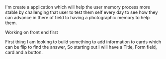 I'm create a application which will help the user memory process more stable by challenging that user to test them self every day to see how they can advance in there of field to having a photographic memory to help them.

Working on front end first

First thing I am looking to build something to add information to cards which can be flip to find the answer,
So starting out I will have a Title, Form field, card and a button.
